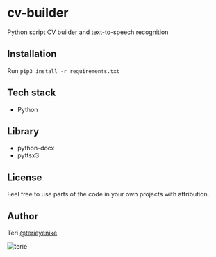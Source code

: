 # cv-builder
Python script CV builder and text-to-speech recognition

## Installation
Run `pip3 install -r requirements.txt`

## Tech stack
- Python

## Library
- python-docx
- pyttsx3

## License
Feel free to use parts of the code in your own projects with attribution.

## Author
Teri [@terieyenike](https://twitter.com/terieyenike)

![terie](https://user-images.githubusercontent.com/25850598/101312932-52f38a00-3855-11eb-99ad-fe573fd5c86c.png)

